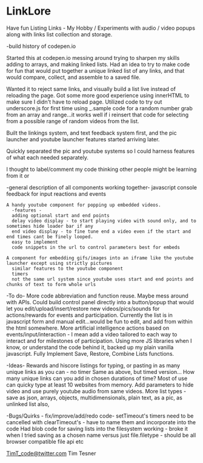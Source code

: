 # LinkLore
Have fun Listing Links - My Hobby / Experiments
with audio / video popups along with links list collection and storage.

-build history of codepen.io

Started this at codepen.io messing around trying to sharpen my skills adding to arrays, and making linked lists.
Had an idea to try to make code for fun that would put together a unique linked list of any links, and that would compare, collect, and assemble to a saved file.

Wanted it to reject same links, and visually build a list live instead of reloading the page. Got some more good experience using innerHTML to make sure I didn't have to reload page. Utilized code to try out underscore.js for first time using _.sample code for a random number grab from an array and range...it works well if i reinsert that code for selecting from a possible range of random videos from the list.

Built the linkings system, and text feedback system first, and the pic launcher and youtube launcher features started arriving later.

Quickly separated the pic and youtube systems so I could harness features of what each needed separately.

I thought to label/comment my code thinking other people might be learning from it or

-general description of all components working together-
  javascript console feedback for input reactions and events

    A handy youtube component for popping up embedded videos.
      -features -
      adding optional start and end points
      delay video display - to start playing video with sound only, and to sometimes hide loader bar if any
      end video display - to fine tune end a video even if the start and end times cant be finely looped.
      easy to implement
      code snippets in the url to control parameters best for embeds

    A component for embedding gifs/images into an iframe like the youtube launcher except using strictly pictures
      similar features to the youtube component
      timers
      not the same url system since youtube uses start and end points and chunks of text to form whole urls
  
  -To do-
    More code abbreviation and function reuse.
    Maybe mess around with APIs.
    Could build control panel directly into a button/popup that would let you edit/upload/insert/restore new videos/pics/sounds for actions/rewards for events and participation. Currently the list is in javascript form and manual edit...would be fun to edit, and add from within the html somewhere.
    More artificial intelligence actions based on events/input/interaction - I mean add a video tailored to each way to interact and for milestones of participation.
    Using more JS libraries when I know, or understand the code behind it, backed up my plain vanilla javascript.
    Fully Implement Save, Restore, Combine Lists functions.
    
  -Ideas-
    Rewards and hiscore listings for typing, or pasting in as many unique links as you can - no timer
    Same as above, but timed version...
        How many unique links can you add in chosen durations of time? Most of use can quicky type at least 10 websites from memory.
    Add parameters to hide video and use purely youtube audio from same videos.
    More list types - save as json, arrays, objects, multidimensionals, plain text, as a pic, as unlinked list also, 
        
  -Bugs/Quirks - fix/improve/add/redo code-
    setTimeout's timers need to be cancelled with clearTimeout's - have to name them and incorporate into the code
    Had blob code for saving lists into the filesystem working - broke it when I tried saving as a chosen name versus just file.filetype - should be all browser compatible file api etc

TimT_code@twitter.com
Tim Tesner
